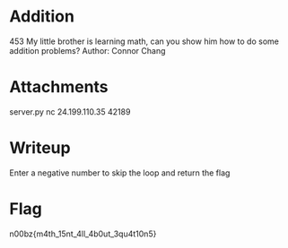 # Addition
453
My little brother is learning math, can you show him how to do some addition problems? Author: Connor Chang

# Attachments
server.py
nc 24.199.110.35 42189

# Writeup
Enter a negative number to skip the loop and return the flag

# Flag
n00bz{m4th_15nt_4ll_4b0ut_3qu4t10n5}